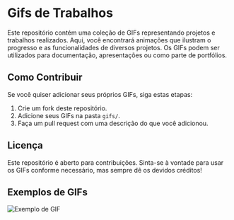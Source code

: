 # Gifs de Trabalhos

Este repositório contém uma coleção de GIFs representando projetos e trabalhos realizados. Aqui, você encontrará animações que ilustram o progresso e as funcionalidades de diversos projetos. Os GIFs podem ser utilizados para documentação, apresentações ou como parte de portfólios.

## Como Contribuir

Se você quiser adicionar seus próprios GIFs, siga estas etapas:

1. Crie um fork deste repositório.
2. Adicione seus GIFs na pasta `gifs/`.
3. Faça um pull request com uma descrição do que você adicionou.

## Licença

Este repositório é aberto para contribuições. Sinta-se à vontade para usar os GIFs conforme necessário, mas sempre dê os devidos créditos!

## Exemplos de GIFs

![Exemplo de GIF](URL_do_GIF)
